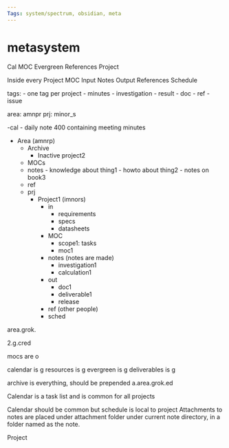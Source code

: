 ```yaml
---
Tags: system/spectrum, obsidian, meta 
---
```

# metasystem


Cal 
MOC
Evergreen
References
Project


Inside every Project
MOC
Input
Notes
Output 
References
Schedule


tags:
    - one tag per project
    - minutes
    - investigation
    - result
    - doc
    - ref
    - issue

area: amnpr
prj: minor_s

-cal
    - daily note 400 containing meeting minutes
- Area (amnrp)
    - Archive
         - Inactive project2
    - MOCs    
    - notes
            - knowledge about thing1
            - howto about thing2
            - notes on book3
    - ref 
    - prj
        - Project1  (imnors)
            - in
                - requirements
                - specs
                - datasheets
            - MOC
                - scope1: tasks
                - moc1
            - notes (notes are made)
                - investigation1
                - calculation1
            - out
                - doc1
                - deliverable1
                - release 
            - ref (other people)
            - sched
         
area.grok.

2.g.cred


mocs are o

calendar is g
resources is g
evergreen is g
deliverables is g

archive is everything, should be prepended
a.area.grok.ed

Calendar is a task list and is common for all projects

Calendar should be common but schedule is local to project
Attachments to notes  are placed under attachment folder under current note directory, in a folder named as the note.

Project
